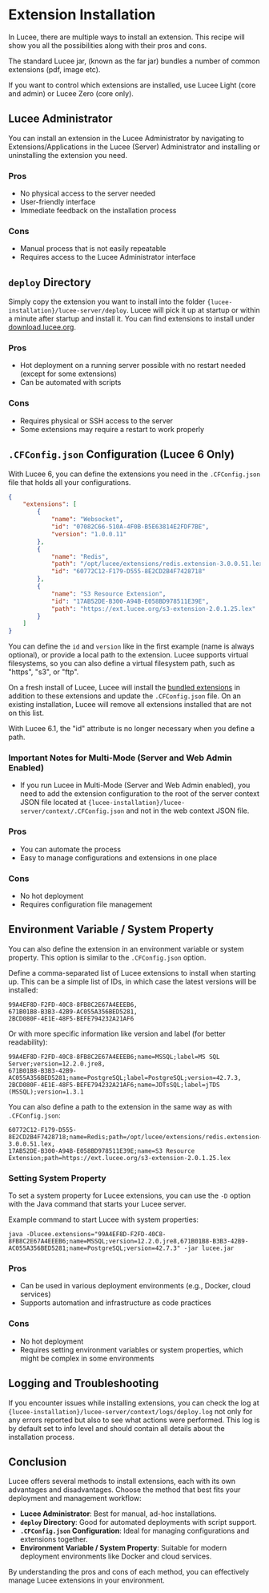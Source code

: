 <!--
{
  "title": "Extension Installation",
  "id": "extension-installation",
  "since": "6.1",
  "description": "A comprehensive guide on how to install extensions in Lucee.",
  "keywords": [
    "extension",
    "install",
    "lucee administrator",
    "deploy directory",
    "CFConfig.json",
    "environment variable",
    "system property",
    "hot deployment",
    "automation"
  ],
  "categories": [
    "extensions"
  ]
}
-->

# Extension Installation

In Lucee, there are multiple ways to install an extension. This recipe will show you all the possibilities along with their pros and cons.

The standard Lucee jar, (known as the far jar) bundles a number of common extensions (pdf, image etc).

If you want to control which extensions are installed, use Lucee Light (core and admin) or Lucee Zero (core only).

## Lucee Administrator

You can install an extension in the Lucee Administrator by navigating to Extensions/Applications in the Lucee (Server) Administrator and installing or uninstalling the extension you need.

### Pros

- No physical access to the server needed
- User-friendly interface
- Immediate feedback on the installation process

### Cons

- Manual process that is not easily repeatable
- Requires access to the Lucee Administrator interface

## `deploy` Directory

Simply copy the extension you want to install into the folder `{lucee-installation}/lucee-server/deploy`. Lucee will pick it up at startup or within a minute after startup and install it. You can find extensions to install under [download.lucee.org](https://download.lucee.org).

### Pros

- Hot deployment on a running server possible with no restart needed (except for some extensions)
- Can be automated with scripts

### Cons

- Requires physical or SSH access to the server
- Some extensions may require a restart to work properly

## `.CFConfig.json` Configuration (Lucee 6 Only)

With Lucee 6, you can define the extensions you need in the `.CFConfig.json` file that holds all your configurations.

```json
{
    "extensions": [
        {
            "name": "Websocket",
            "id": "07082C66-510A-4F0B-B5E63814E2FDF7BE",
            "version": "1.0.0.11"
        },
        {
            "name": "Redis",
            "path": "/opt/lucee/extensions/redis.extension-3.0.0.51.lex",
            "id": "60772C12-F179-D555-8E2CD2B4F7428718"
        },
        {
            "name": "S3 Resource Extension",
            "id": "17AB52DE-B300-A94B-E058BD978511E39E",
            "path": "https://ext.lucee.org/s3-extension-2.0.1.25.lex"
        }
    ]
}
```

You can define the `id` and `version` like in the first example (name is always optional), or provide a local path to the extension. Lucee supports virtual filesystems, so you can also define a virtual filesystem path, such as "https", "s3", or "ftp".

On a fresh install of Lucee, Lucee will install the [bundled extensions](https://github.com/lucee/Lucee/blob/6.1/core/src/main/java/META-INF/MANIFEST.MF#L364) in addition to these extensions and update the `.CFConfig.json` file. On an existing installation, Lucee will remove all extensions installed that are not on this list.

With Lucee 6.1, the "id" attribute is no longer necessary when you define a path.

### Important Notes for Multi-Mode (Server and Web Admin Enabled)

- If you run Lucee in Multi-Mode (Server and Web Admin enabled), you need to add the extension configuration to the root of the server context JSON file located at `{lucee-installation}/lucee-server/context/.CFConfig.json` and not in the web context JSON file.

### Pros

- You can automate the process
- Easy to manage configurations and extensions in one place

### Cons

- No hot deployment
- Requires configuration file management

## Environment Variable / System Property

You can also define the extension in an environment variable or system property. This option is similar to the `.CFConfig.json` option.

Define a comma-separated list of Lucee extensions to install when starting up. This can be a simple list of IDs, in which case the latest versions will be installed:

```plaintext
99A4EF8D-F2FD-40C8-8FB8C2E67A4EEEB6,
671B01B8-B3B3-42B9-AC055A356BED5281,
2BCD080F-4E1E-48F5-BEFE794232A21AF6
```

Or with more specific information like version and label (for better readability):

```plaintext
99A4EF8D-F2FD-40C8-8FB8C2E67A4EEEB6;name=MSSQL;label=MS SQL Server;version=12.2.0.jre8,
671B01B8-B3B3-42B9-AC055A356BED5281;name=PostgreSQL;label=PostgreSQL;version=42.7.3,
2BCD080F-4E1E-48F5-BEFE794232A21AF6;name=JDTsSQL;label=jTDS (MSSQL);version=1.3.1
```

You can also define a path to the extension in the same way as with `.CFConfig.json`:

```plaintext
60772C12-F179-D555-8E2CD2B4F7428718;name=Redis;path=/opt/lucee/extensions/redis.extension-3.0.0.51.lex,
17AB52DE-B300-A94B-E058BD978511E39E;name=S3 Resource Extension;path=https://ext.lucee.org/s3-extension-2.0.1.25.lex
```

### Setting System Property

To set a system property for Lucee extensions, you can use the `-D` option with the Java command that starts your Lucee server.

Example command to start Lucee with system properties:

```plaintext
java -Dlucee.extensions="99A4EF8D-F2FD-40C8-8FB8C2E67A4EEEB6;name=MSSQL;version=12.2.0.jre8,671B01B8-B3B3-42B9-AC055A356BED5281;name=PostgreSQL;version=42.7.3" -jar lucee.jar
```

### Pros

- Can be used in various deployment environments (e.g., Docker, cloud services)
- Supports automation and infrastructure as code practices

### Cons

- No hot deployment
- Requires setting environment variables or system properties, which might be complex in some environments

## Logging and Troubleshooting

If you encounter issues while installing extensions, you can check the log at `{lucee-installation}/lucee-server/context/logs/deploy.log` not only for any errors reported but also to see what actions were performed. This log is by default set to info level and should contain all details about the installation process.

## Conclusion

Lucee offers several methods to install extensions, each with its own advantages and disadvantages. Choose the method that best fits your deployment and management workflow:

- **Lucee Administrator**: Best for manual, ad-hoc installations.
- **`deploy` Directory**: Good for automated deployments with script support.
- **`.CFConfig.json` Configuration**: Ideal for managing configurations and extensions together.
- **Environment Variable / System Property**: Suitable for modern deployment environments like Docker and cloud services.

By understanding the pros and cons of each method, you can effectively manage Lucee extensions in your environment.
